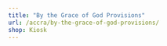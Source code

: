 ```yaml
---
title: "By the Grace of God Provisions"
url: /accra/by-the-grace-of-god-provisions/
shop: Kiosk
---
```

